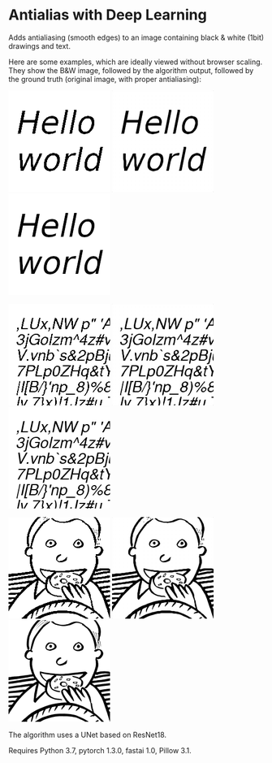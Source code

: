 # Antialias with Deep Learning

Adds antialiasing (smooth edges) to an image containing black & white (1bit) drawings and text.

Here are some examples, which are ideally viewed without browser scaling. They show the B&W image, followed by the algorithm output, followed by the ground truth (original image, with proper antialiasing):

![Input](https://github.com/radu-b/dl-antialiasing/raw/master/data/test/x/12.png)
![Output](https://github.com/radu-b/dl-antialiasing/raw/master/data/test/y_hat/12.png)
![Truth](https://github.com/radu-b/dl-antialiasing/raw/master/data/test/y/12.png)

![Input](https://github.com/radu-b/dl-antialiasing/raw/master/data/test/x/6.png)
![Output](https://github.com/radu-b/dl-antialiasing/raw/master/data/test/y_hat/6.png)
![Truth](https://github.com/radu-b/dl-antialiasing/raw/master/data/test/y/6.png)

![Input](https://github.com/radu-b/dl-antialiasing/raw/master/data/test/x/11.png)
![Output](https://github.com/radu-b/dl-antialiasing/raw/master/data/test/y_hat/11.png)
![Truth](https://github.com/radu-b/dl-antialiasing/raw/master/data/test/y/11.png)

The algorithm uses a UNet based on ResNet18.

Requires Python 3.7, pytorch 1.3.0, fastai 1.0, Pillow 3.1.
